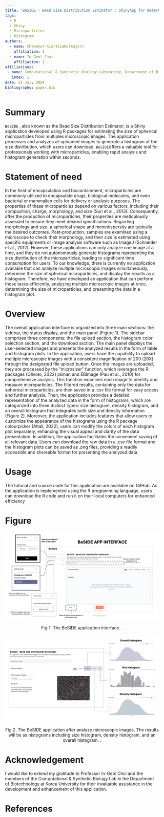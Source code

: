 ```yaml
---
title: 'BeSIDE - Bead Size Distribution Estimator : ShinyApp for determination size of microparticles from microscopic images'
tags:
  - R
  - Shiny
  - Microparticles
  - Histogram
authors:
  - name: Chawanut Kiartisakulkajorn
    affiliation: 1
  - name: In-Geol Choi
    affiliation: 1
affiliations:
 - name: Computational & Synthetic Biology Laboratory, Department of Biotechnology, College of Life Science and Biotechnology, Korea University
   index: 1
date: 21 July 2024
bibliography: paper.bib
---
```


# Summary
`BeSIDE` , also known as the Bead Size Distribution Estimator, is a Shiny application developed using R packages for estimating the size of spherical microparticles from multiples microscopic images. The application processes and analyzes all uploaded images to generate a histogram of the size distribution, which users can download. `BeSIDE`offers a valuable tool for professionals working with microparticles, enabling rapid analysis and histogram generation within seconds.

# Statement of need
In the field of encapsulation and biocontainment, microparticles are commonly utilized to encapsulate drugs, biological molecules, and even bacterial or mammalian cells for delivery or analysis purposes. The properties of these microparticles depend on various factors, including their composition, charge, morphology, and size (Suri et al., 2013). Consequently, after the production of microparticles, their properties are meticulously assessed to ensure they meet desired specifications. Regarding morphology and size, a spherical shape and monodispersity are typically the desired outcomes. Post-production, samples are examined using a microscope to check their morphology, and their size is estimated using specific equipments or image analysis software such as ImageJ (Schneider et al., 2012). However, these applications can only analyze one image at a time, and they do not autonomously generate histograms representing the size distribution of the microparticles, leading to significant time consumption for users. To our knowledge, there is currently no application available that can analyze multiple microscopic images simultaneously, determine the size of spherical microparticles, and display the results as a histogram. Therefore, we have developed an application that can perform these tasks efficiently, analyzing multiple microscopic images at once, determining the size of microparticles, and presenting the data in a histogram plot.

# Overview
The overall application interface is organized into three main sections: the sidebar, the status display, and the main panel (Figure 1). The sidebar comprises three components: the file upload section, the histogram color selection section, and the download section. The main panel displays the user-selected images and presents the analyzed results in the form of table and histogram plots. In the application, users have the capability to upload multiple microscopic images with a consistent magnification of 200 (20X) through the designated file upload button. Once the images are uploaded, they are processed by the "microsizer" function, which leverages the R packages (Olivoto, 2022) pliman and EBImage (Pau et al., 2010) for comprehensive analysis. This function examines each image to identify and measure microparticles. The filtered results, containing only the data for spherical microparticles, are then saved in a .csv file format for easy access and further analysis. Then, the application provides a detailed representation of the analyzed data in the form of histograms, which are categorized into three distinct types: size histogram, density histogram, and an overall histogram that integrates both size and density information (Figure 2). Moreover, the application includes features that allow users to customize the appearance of the histograms using the R package colourpicker (Attali, 2022), users can modify the colors of each histogram plot separately, enhancing the visual appeal and clarity of the data presentation. In addition, the application facilitates the convenient saving of all relevant data. Users can download the raw data in a .csv file format and the histogram plots can be saved as .png files, providing a readily accessible and shareable format for presenting the analyzed data.

# Usage
The tutorial and source code for this application are available on GitHub. As the application is implemented using the R programming language, users can download the R code and run it on their local computers for enhanced efficiency

# Figure

![\label{fig:Fig1}](BeSIDE_Appinterface.png)
<div align="center"> Fig 1. The BeSIDE application interface. . </div>

![\label{fig:Fig2}](BeSIDE_resultDP.png)
<div align="center"> Fig 2. The BeSIDE application after analyze microscopic images. The results will be as histograms including size histogram, density histogram, and an overall histogram. . </div>

# Acknowledgement
I would like to extend my gratitude to Professor In-Geol Choi and the members of the Computational & Synthetic Biology Lab in the Department of Biotechnology at Korea University for their invaluable assistance in the development and enhancement of this application.

# References
